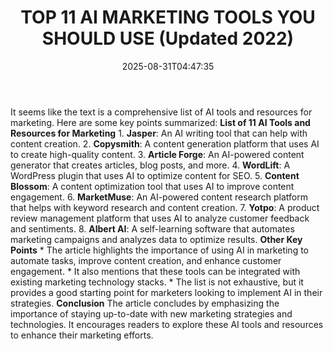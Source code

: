 ﻿---
title: "TOP 11 AI MARKETING TOOLS YOU SHOULD USE (Updated 2022)"
date: "2025-08-31T04:47:35"
category: "Markets"
summary: ""
slug: "top 11 ai marketing tools you should use updated 2022"
source_urls:
  - "https://techncruncher.blogspot.com/2022/07/top-10-ai-marketing-tools-you-should-use.html"
seo:
  title: "TOP 11 AI MARKETING TOOLS YOU SHOULD USE (Updated 2022) | Hash n Hedge"
  description: ""
  keywords: ["news", "markets", "brief"]
---
It seems like the text is a comprehensive list of AI tools and resources for marketing. Here are some key points summarized:  **List of 11 AI Tools and Resources for Marketing**  1. **Jasper**: An AI writing tool that can help with content creation. 2. **Copysmith**: A content generation platform that uses AI to create high-quality content. 3. **Article Forge**: An AI-powered content generator that creates articles, blog posts, and more. 4. **WordLift**: A WordPress plugin that uses AI to optimize content for SEO. 5. **Content Blossom**: A content optimization tool that uses AI to improve content engagement. 6. **MarketMuse**: An AI-powered content research platform that helps with keyword research and content creation. 7. **Yotpo**: A product review management platform that uses AI to analyze customer feedback and sentiments. 8. **Albert AI**: A self-learning software that automates marketing campaigns and analyzes data to optimize results.  **Other Key Points**  * The article highlights the importance of using AI in marketing to automate tasks, improve content creation, and enhance customer engagement. * It also mentions that these tools can be integrated with existing marketing technology stacks. * The list is not exhaustive, but it provides a good starting point for marketers looking to implement AI in their strategies.  **Conclusion**  The article concludes by emphasizing the importance of staying up-to-date with new marketing strategies and technologies. It encourages readers to explore these AI tools and resources to enhance their marketing efforts. 
